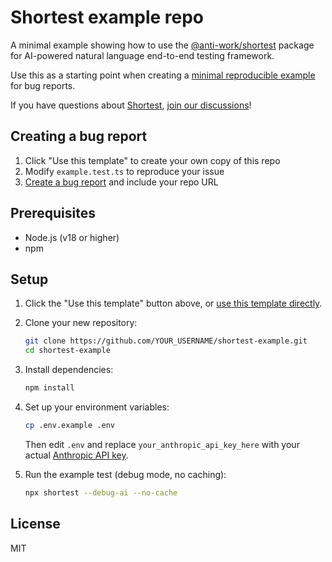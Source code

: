 # Shortest example repo

A minimal example showing how to use the [@anti-work/shortest](https://www.npmjs.com/package/@antiwork/shortest) package for AI-powered natural language end-to-end testing framework.

Use this as a starting point when creating a [minimal reproducible example](https://stackoverflow.com/help/minimal-reproducible-example) for bug reports.

If you have questions about [Shortest](https://shortest.com), [join our discussions](https://github.com/anti-work/shortest/discussions)!

## Creating a bug report

1. Click "Use this template" to create your own copy of this repo
2. Modify `example.test.ts` to reproduce your issue
3. [Create a bug report](https://github.com/anti-work/shortest/issues/new?template=bug.yml) and include your repo URL

## Prerequisites

- Node.js (v18 or higher)
- npm

## Setup

1. Click the "Use this template" button above, or [use this template directly](https://github.com/new?template_name=shortest-example&template_owner=anti-work).

2. Clone your new repository:
    ```bash
    git clone https://github.com/YOUR_USERNAME/shortest-example.git
    cd shortest-example
    ```

3. Install dependencies:
    ```bash
    npm install
    ```

4. Set up your environment variables:
    ```bash
    cp .env.example .env
    ```
    Then edit `.env` and replace `your_anthropic_api_key_here` with your actual [Anthropic API key](https://console.anthropic.com).

5. Run the example test (debug mode, no caching):
    ```bash
    npx shortest --debug-ai --no-cache
    ```

## License

MIT
